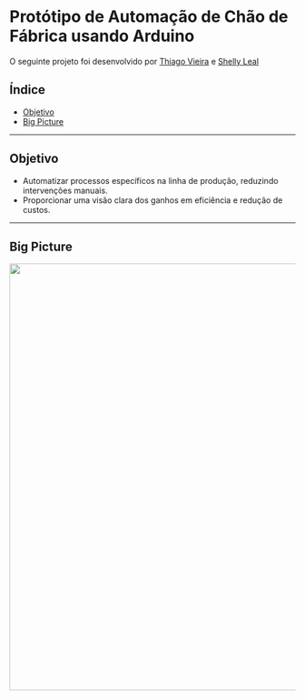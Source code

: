 # Protótipo de Automação de Chão de Fábrica usando Arduino
O seguinte projeto foi desenvolvido por [Thiago Vieira](https://github.com/ThiagoVieiraCamara) e [Shelly Leal](https://github.com/ShellyLeal05) 

## Índice

- [Objetivo](#Objetivo)
- [Big Picture](#BigPicture)

---  

## Objetivo 

- Automatizar processos específicos na linha de produção, reduzindo intervenções manuais.
- Proporcionar uma visão clara dos ganhos em eficiência e redução de custos.

---

## Big Picture 
<div>
  <img align="center" height "180em" src="https://github.com/ShellyLeal05/Automation_Factory__FinalProject_rr_ES_2023/assets/94469543/36ede3a8-bcec-47a9-a1d4-2493e9d5b765" width="750"/>
<div>























